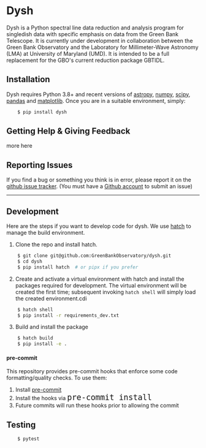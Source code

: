 # Dysh

Dysh is a Python spectral line data reduction and analysis program for singledish data with specific emphasis on data from the Green Bank Telescope.  It is currently under development in collaboration between the Green Bank Observatory and the Laboratory for Millimeter-Wave Astronomy (LMA) at University of Maryland (UMD).  It is intended to be a full replacement for the GBO's current reduction package GBTIDL.

## Installation

Dysh requires Python 3.8+ and recent versions of [astropy]( https://astropy.org), [numpy](https://numpy.org), [scipy](https://scipy.org), [pandas](https://pandas.pydata.org) and [matplotlib](https://matplotlib.org). Once you are in a suitable environment, simply:

```bash
    $ pip install dysh
```


## Getting Help & Giving Feedback

more here

## Reporting Issues

If you find a bug or something you think is in error, please report it on
the [github issue tracker](https://github.com/GreenBankObservatory/dysh/issues).
(You must have a [Github account](https://github.com) to submit an issue)

---

## Development

Here are the steps if you want to develop code for dysh.  We use [hatch](https://hatch.pypa.io/) to manage the build environment.

1.  Clone the repo and install hatch.

```bash
    $ git clone git@github.com:GreenBankObservatory/dysh.git
    $ cd dysh
    $ pip install hatch  # or pipx if you prefer
```

2.  Create and activate a virtual environment with hatch and install the packages required for development.
The virtual environment will be created the first time; subsequent invoking ``hatch shell`` will simply load the created environment.cdi

```bash
    $ hatch shell
    $ pip install -r requirements_dev.txt
```

3.  Build and install the package

```bash
    $ hatch build
    $ pip install -e .
```


#### pre-commit

This repository provides pre-commit hooks that enforce some code formatting/quality checks. To use them:

1. Install [pre-commit](https://pre-commit.com/)
2. Install the hooks via <font size="5">`pre-commit install`</font>
3. Future commits will run these hooks prior to allowing the commit

## Testing

```bash
    $ pytest
```

